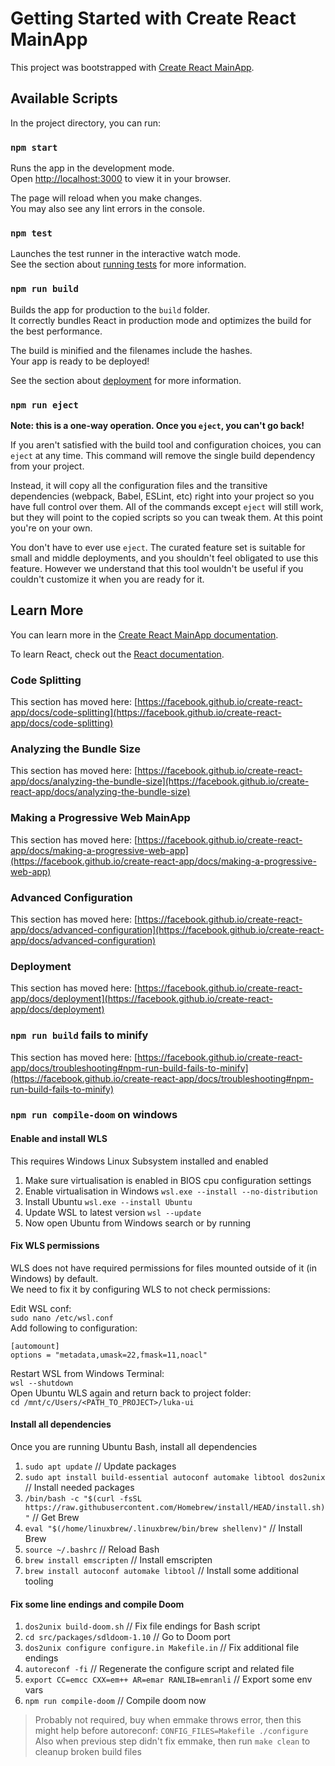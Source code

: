 # Getting Started with Create React MainApp

This project was bootstrapped with [Create React MainApp](https://github.com/facebook/create-react-app).

## Available Scripts

In the project directory, you can run:

### `npm start`

Runs the app in the development mode.\
Open [http://localhost:3000](http://localhost:3000) to view it in your browser.

The page will reload when you make changes.\
You may also see any lint errors in the console.

### `npm test`

Launches the test runner in the interactive watch mode.\
See the section about [running tests](https://facebook.github.io/create-react-app/docs/running-tests) for more information.

### `npm run build`

Builds the app for production to the `build` folder.\
It correctly bundles React in production mode and optimizes the build for the best performance.

The build is minified and the filenames include the hashes.\
Your app is ready to be deployed!

See the section about [deployment](https://facebook.github.io/create-react-app/docs/deployment) for more information.

### `npm run eject`

**Note: this is a one-way operation. Once you `eject`, you can't go back!**

If you aren't satisfied with the build tool and configuration choices, you can `eject` at any time. This command will remove the single build dependency from your project.

Instead, it will copy all the configuration files and the transitive dependencies (webpack, Babel, ESLint, etc) right into your project so you have full control over them. All of the commands except `eject` will still work, but they will point to the copied scripts so you can tweak them. At this point you're on your own.

You don't have to ever use `eject`. The curated feature set is suitable for small and middle deployments, and you shouldn't feel obligated to use this feature. However we understand that this tool wouldn't be useful if you couldn't customize it when you are ready for it.

## Learn More

You can learn more in the [Create React MainApp documentation](https://facebook.github.io/create-react-app/docs/getting-started).

To learn React, check out the [React documentation](https://reactjs.org/).

### Code Splitting

This section has moved here: [https://facebook.github.io/create-react-app/docs/code-splitting](https://facebook.github.io/create-react-app/docs/code-splitting)

### Analyzing the Bundle Size

This section has moved here: [https://facebook.github.io/create-react-app/docs/analyzing-the-bundle-size](https://facebook.github.io/create-react-app/docs/analyzing-the-bundle-size)

### Making a Progressive Web MainApp

This section has moved here: [https://facebook.github.io/create-react-app/docs/making-a-progressive-web-app](https://facebook.github.io/create-react-app/docs/making-a-progressive-web-app)

### Advanced Configuration

This section has moved here: [https://facebook.github.io/create-react-app/docs/advanced-configuration](https://facebook.github.io/create-react-app/docs/advanced-configuration)

### Deployment

This section has moved here: [https://facebook.github.io/create-react-app/docs/deployment](https://facebook.github.io/create-react-app/docs/deployment)

### `npm run build` fails to minify

This section has moved here: [https://facebook.github.io/create-react-app/docs/troubleshooting#npm-run-build-fails-to-minify](https://facebook.github.io/create-react-app/docs/troubleshooting#npm-run-build-fails-to-minify)

### `npm run compile-doom` on windows

#### Enable and install WLS ####
This requires Windows Linux Subsystem installed and enabled 
1. Make sure virtualisation is enabled in BIOS cpu configuration settings
2. Enable virtualisation in Windows `wsl.exe --install --no-distribution`
3. Install Ubuntu `wsl.exe --install Ubuntu`
4. Update WSL to latest version `wsl --update`
5. Now open Ubuntu from Windows search or by running

#### Fix WLS permissions ####
WLS does not have required permissions for files mounted outside of it (in Windows) by default.  
We need to fix it by configuring WLS to not check permissions:    

Edit WSL conf:  
`sudo nano /etc/wsl.conf`  
Add following to configuration:  
```
[automount]
options = "metadata,umask=22,fmask=11,noacl"
```
Restart WSL from Windows Terminal:  
`wsl --shutdown`  
Open Ubuntu WLS again and return back to project folder:  
`cd /mnt/c/Users/<PATH_TO_PROJECT>/luka-ui` 

#### Install all dependencies ####
Once you are running Ubuntu Bash, install all dependencies
1. `sudo apt update` // Update packages
2. `sudo apt install build-essential autoconf automake libtool dos2unix` // Install needed packages
3. `/bin/bash -c "$(curl -fsSL https://raw.githubusercontent.com/Homebrew/install/HEAD/install.sh)"` // Get Brew
4. `eval "$(/home/linuxbrew/.linuxbrew/bin/brew shellenv)"` // Install Brew
5. `source ~/.bashrc` // Reload Bash
6. `brew install emscripten` // Install emscripten
7. `brew install autoconf automake libtool` // Install some additional tooling 

#### Fix some line endings and compile Doom ####
1. `dos2unix build-doom.sh` // Fix file endings for Bash script
2. `cd src/packages/sdldoom-1.10` // Go to Doom port
3. `dos2unix configure configure.in Makefile.in` // Fix additional file endings
4. `autoreconf -fi` // Regenerate the configure script and related file
5. `export CC=emcc CXX=em++ AR=emar RANLIB=emranli` // Export some env vars
6. `npm run compile-doom` // Compile doom now

> Probably not required, buy when emmake throws error, then this might help before autoreconf: `CONFIG_FILES=Makefile ./configure`  
> Also when previous step didn't fix emmake, then run `make clean` to cleanup broken build files